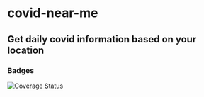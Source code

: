 # covid-near-me

## Get daily covid information based on your location

### Badges

[![Coverage Status](https://coveralls.io/repos/github/doniseferi/covid-near-me/badge.svg?branch=resilient-location-repository)](https://coveralls.io/github/doniseferi/covid-near-me?branch=resilient-location-repository)